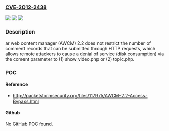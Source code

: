 ### [CVE-2012-2438](https://cve.mitre.org/cgi-bin/cvename.cgi?name=CVE-2012-2438)
![](https://img.shields.io/static/v1?label=Product&message=n%2Fa&color=blue)
![](https://img.shields.io/static/v1?label=Version&message=n%2Fa&color=blue)
![](https://img.shields.io/static/v1?label=Vulnerability&message=n%2Fa&color=brighgreen)

### Description

ar web content manager (AWCM) 2.2 does not restrict the number of comment records that can be submitted through HTTP requests, which allows remote attackers to cause a denial of service (disk consumption) via the coment parameter to (1) show_video.php or (2) topic.php.

### POC

#### Reference
- http://packetstormsecurity.org/files/117975/AWCM-2.2-Access-Bypass.html

#### Github
No GitHub POC found.

